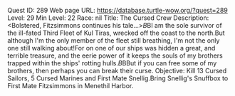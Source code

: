 Quest ID: 289
Web page URL: https://database.turtle-wow.org/?quest=289
Level: 29
Min Level: 22
Race: nil
Title: The Cursed Crew
Description: <Bolstered, Fitzsimmons continues his tale...>$B$BI am the sole survivor of the ill-fated Third Fleet of Kul Tiras, wrecked off the coast to the north.But although I'm the only member of the fleet still breathing, I'm not the only one still walking about!For on one of our ships was hidden a great, and terrible treasure, and the eerie power of it keeps the souls of my brothers trapped within the ships' rotting hulls.$B$BBut if you can free some of my brothers, then perhaps you can break their curse.
Objective: Kill 13 Cursed Sailors, 5 Cursed Marines and First Mate Snellig.Bring Snellig's Snuffbox to First Mate Fitzsimmons in Menethil Harbor.
